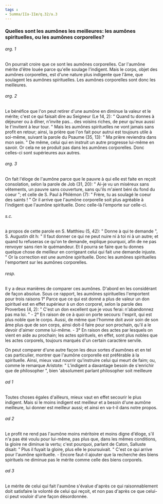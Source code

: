 ```yaml
---
tags : 
- Summa/IIa-IIæ/q.32/a.3
---
```


### Quelles sont les aumônes les meilleures: les aumônes spirituelles, ou les aumônes corporelles?

###### arg. 1
On pourrait croire que ce sont les aumônes corporelles. Car l'aumône mérite d'être louée parce qu'elle soulage l'indigent. Mais le corps, objet des aumônes corporelles, est d'une nature plus indigente que l'âme, que soulagent les aumônes spirituelles. Les aumônes corporelles sont donc les meilleures. 

###### arg. 2
Le bénéfice que l'on peut retirer d'une aumône en diminue la valeur et le mérite; c'est ce qui faisait dire au Seigneur (Le 14, 2): " Quand tu donnes à déjeuner ou à dîner, n'invite pas... des voisins riches, de peur qu'eux aussi le t'invitent à leur tour. " Mais les aumônes spirituelles ne vont jamais sans profit en retour; ainsi, la prière que l'on fait pour autrui est toujours utile à soi-même, suivant la parole du Psaume (35, 13): " Ma prière reviendra dans mon sein. " De même, celui qui en instruit un autre progresse lui-même en savoir. Or cela ne se produit pas dans les aumônes corporelles. Donc celles-ci sont supérieures aux autres. 

###### arg. 3
On fait l'éloge de l'aumône parce que le pauvre à qui elle est faite en reçoit consolation, selon la parole de Job (31, 20): " Ai-je vu un miséreux sans vêtements, un pauvre sans couverture, sans qu'ils m'aient béni du fond du coeur "; et celle de S. Paul à Philémon (7): " Frère, tu as soulagé le coeur des saints ! " Or il arrive que l'aumône corporelle soit plus agréable à l'indigent que l'aumône spirituelle. Donc celle-là l'emporte sur celle-ci. 

###### s.c.
à propos de cette parole en S. Matthieu (5, 42): " Donne à qui te demande ", S. Augustin dit h: " Il faut donner ce qui ne peut nuire ni à toi ni à un autre; et quand tu refuseras ce qu'on te demande, explique pourquoi, afin de ne pas renvoyer sans rien le quémandeur. Et il pourra se faire que tu donnes quelque chose de meilleur en corrigeant celui qui fait une demande injuste. " Or la correction est une aumône spirituelle. Donc les aumônes spirituelles l'emportent sur les aumônes corporelles. 

###### resp.
Il y a deux manières de comparer ces aumônes. D'abord en les considérant de façon absolue. Sous ce rapport, les aumônes spirituelles l'emportent pour trois raisons 1° Parce que ce qui est donné a plus de valeur un don spirituel est en effet supérieur à un don corporel, selon la parole des Proverbes (4, 2): " C'est un don excellent que je vous ferai: n'abandonnez pas ma loi. " - 2° En raison de ce à quoi on porte secours: l'esprit, qui est plus noble que le corps. Aussi, de même que l'homme doit avoir soin de son âme plus que de son corps, ainsi doit-il faire pour son prochain, qu'il a le devoir d'aimer comme lui-même. - 3° En raison des actes par lesquels on vient en aide au prochain; les actes spirituels, en effet, sont plus nobles que les actes corporels, toujours marqués d'un certain caractère servile. 

On peut comparer d'une autre façon les deux sortes d'aumônes et en tel cas particulier, montrer que l'aumône corporelle est préférable à la spirituelle. Ainsi, mieux vaut nourrir qu'instruire celui qui meurt de faim; ou, comme le remarque Aristote: " L'indigent a davantage besoin de s'enrichir que de philosopher ", bien 'absolument parlant philosopher soit meilleure 

###### ad 1
Toutes choses égales d'ailleurs, mieux vaut en effet secourir le plus indigent. Mais si le moins indigent est meilleur et a besoin d'une aumône meilleure, lui donner est meilleur aussi; et ainsi en va-t-il dans notre propos. 

###### ad 2
Le profit ne rend pas l'aumône moins méritoire et moins digne d'éloge, s'il n'a pas été voulu pour lui-même, pas plus que, dans les mêmes conditions, la gloire ne diminue la vertu; c'est pourquoi, parlant de Caton, Salluste disait: " Plus il fuyait la gloire, plus elle le poursuivait. " C'est ce qui arrive pour l'aumône spirituelle. - Encore faut-il ajouter que la recherche des biens spirituels ne diminue pas le mérite comme celle des biens corporels. 

###### ad 3
Le mérite de celui qui fait l'aumône s'évalue d'après ce qui raisonnablement doit satisfaire la volonté de celui qui reçoit, et non pas d'après ce que celui-ci peut vouloir d'une façon désordonnée. 

